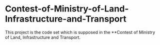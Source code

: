 # Contest-of-Ministry-of-Land-Infrastructure-and-Transport
This project is the code set which is supposed in the **Contest of Ministry of Land, Infrastructure and Transport.
